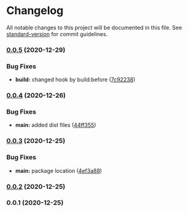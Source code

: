 # Changelog

All notable changes to this project will be documented in this file. See [standard-version](https://github.com/conventional-changelog/standard-version) for commit guidelines.

### [0.0.5](https://github.com/natoehv/nuxt-podium-module/compare/v0.0.4...v0.0.5) (2020-12-29)


### Bug Fixes

* **build:** changed hook by build:before ([7c92238](https://github.com/natoehv/nuxt-podium-module/commit/7c9223865149fd73027c9553bd6dc94b961185d1))

### [0.0.4](https://github.com/natoehv/nuxt-podium-module/compare/v0.0.3...v0.0.4) (2020-12-26)


### Bug Fixes

* **main:** added dist files ([44ff355](https://github.com/natoehv/nuxt-podium-module/commit/44ff3555a166425f637f31933035b6ad1f8b8564))

### [0.0.3](https://github.com/natoehv/nuxt-podium-module/compare/v0.0.2...v0.0.3) (2020-12-25)


### Bug Fixes

* **main:** package location ([4ef3a88](https://github.com/natoehv/nuxt-podium-module/commit/4ef3a88e0374ed8fa5f562072ce7ac868fc03111))

### [0.0.2](https://github.com/natoehv/nuxt-podium-module/compare/v0.0.1...v0.0.2) (2020-12-25)

### 0.0.1 (2020-12-25)
